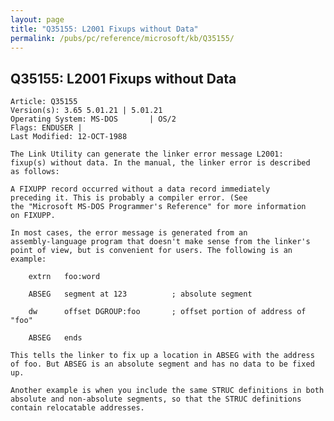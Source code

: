 ```yaml
---
layout: page
title: "Q35155: L2001 Fixups without Data"
permalink: /pubs/pc/reference/microsoft/kb/Q35155/
---
```


## Q35155: L2001 Fixups without Data

	Article: Q35155
	Version(s): 3.65 5.01.21 | 5.01.21
	Operating System: MS-DOS       | OS/2
	Flags: ENDUSER |
	Last Modified: 12-OCT-1988
	
	The Link Utility can generate the linker error message L2001:
	fixup(s) without data. In the manual, the linker error is described
	as follows:
	
	A FIXUPP record occurred without a data record immediately
	preceding it. This is probably a compiler error. (See
	the "Microsoft MS-DOS Programmer's Reference" for more information
	on FIXUPP.
	
	In most cases, the error message is generated from an
	assembly-language program that doesn't make sense from the linker's
	point of view, but is convenient for users. The following is an
	example:
	
	    extrn   foo:word
	
	    ABSEG   segment at 123          ; absolute segment
	
	    dw      offset DGROUP:foo       ; offset portion of address of "foo"
	
	    ABSEG   ends
	
	This tells the linker to fix up a location in ABSEG with the address
	of foo. But ABSEG is an absolute segment and has no data to be fixed
	up.
	
	Another example is when you include the same STRUC definitions in both
	absolute and non-absolute segments, so that the STRUC definitions
	contain relocatable addresses.
